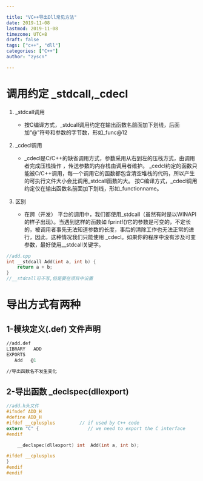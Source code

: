```yaml
---

title: "VC++导出Dll常见方法"
date: 2019-11-08
lastmod: 2019-11-08
timezone: UTC+8
draft: false
tags: ["c++", "dll"]
categories: ["C++"]
author: "zyscn"

---
```


# 调用约定 _stdcall,_cdecl
1. _stdcall调用

   * 按C编译方式，_stdcall调用约定在输出函数名前面加下划线，后面加“@”符号和参数的字节数，形如_func@12

2.  _cdecl调用
    *  _cdecl是C/C++的缺省调用方式，参数采用从右到左的压栈方式，由调用者完成压栈操作 ，传送参数的内存栈由调用者维护。
_cedcl约定的函数只能被C/C++调用，每一个调用它的函数都包含清空堆栈的代码，所以产生的可执行文件大小会比调用_stdcall函数的大。
按C编译方式，_cdecl调用约定仅在输出函数名前面加下划线，形如_functionname。

3. 区别
   * 在跨（开发） 平台的调用中，我们都使用_stdcall（虽然有时是以WINAPI的样子出现）。当遇到这样的函数如 fprintf()它的参数是可变的，不定长的，被调用者事先无法知道参数的长度，事后的清除工作也无法正常的进行，因此，这种情况我们只能使用 _cdecl。如果你的程序中没有涉及可变参数，最好使用__stdcall关键字。
```cpp
//add.cpp
int __stdcall Add(int a, int b) {
	return a + b;
}
//__stdcall可不写,但是要在项目中设置
```
# 导出方式有两种
## 1-模块定义(.def) 文件声明
```def
//add.def
LIBRARY   ADD
EXPORTS
   Add   @1

//导出函数名不发生变化
```
## 2-导出函数 _declspec(dllexport)

```h
//add.h头文件
#ifndef ADD_H
#define ADD_H
#ifdef __cplusplus         // if used by C++ code
extern "C" {                  // we need to export the C interface
#endif

	__declspec(dllexport) int  Add(int a, int b);

#ifdef __cplusplus
}
#endif
#endif
```